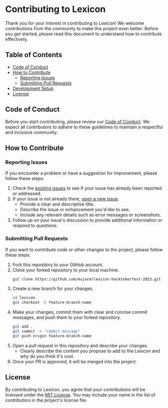 # Contributing to Lexicon

Thank you for your interest in contributing to Lexicon! We welcome contributions from the community to make this project even better. Before you get started, please read this document to understand how to contribute effectively.

## Table of Contents

- [Code of Conduct](#code-of-conduct)
- [How to Contribute](#how-to-contribute)
  - [Reporting Issues](#reporting-issues)
  - [Submitting Pull Requests](#submitting-pull-requests)
- [Development Setup](#development-setup)
- [License](#license)

## Code of Conduct

Before you start contributing, please review our [Code of Conduct](CODE_OF_CONDUCT.md). We expect all contributors to adhere to these guidelines to maintain a respectful and inclusive community.

## How to Contribute

### Reporting Issues

If you encounter a problem or have a suggestion for improvement, please follow these steps:

1. Check the [existing issues](https://github.com/mujacm/lexicon-hacktoberfest-2023/issues) to see if your issue has already been reported or addressed.
2. If your issue is not already there, [open a new issue](https://github.com/mujacm/lexicon-hacktoberfest-2023/issues/new).
   - Provide a clear and descriptive title.
   - Describe the issue or enhancement you'd like to see.
   - Include any relevant details such as error messages or screenshots.
3. Follow up on your issue's discussion to provide additional information or respond to questions.

### Submitting Pull Requests

If you want to contribute code or other changes to the project, please follow these steps:

1. Fork this repository to your GitHub account.
2. Clone your forked repository to your local machine.
	```bash
	git clone https://github.com/mujacm/lexicon-hacktoberfest-2023.git
	```
3. Create a new branch for your changes.
	```bash
	cd lexicon
	git checkout -b feature-branch-name
	```
4. Make your changes, commit them with clear and concise commit messages, and push them to your forked repository.
	```bash
	git add .
	git commit -m "commit message"
	git push origin feature-branch-name
	```
5. Open a pull request in this repository and describe your changes.
	- Clearly describe the content you propose to add to the Lexicon and why do you think it's cool.
6. Once your PR is approved, it will be merged into the project.

## License
By contributing to Lexicon, you agree that your contributions will be licensed under the [MIT License](LICENSE). You may include your name in the list of contributors in the project's license file.